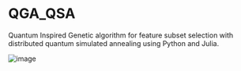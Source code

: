 # QGA_QSA
Quantum Inspired Genetic algorithm for feature subset selection with distributed quantum simulated annealing using Python and Julia.

![image](https://github.com/speQtrum/QGA_SQA/blob/main/diagram.jpeg)

